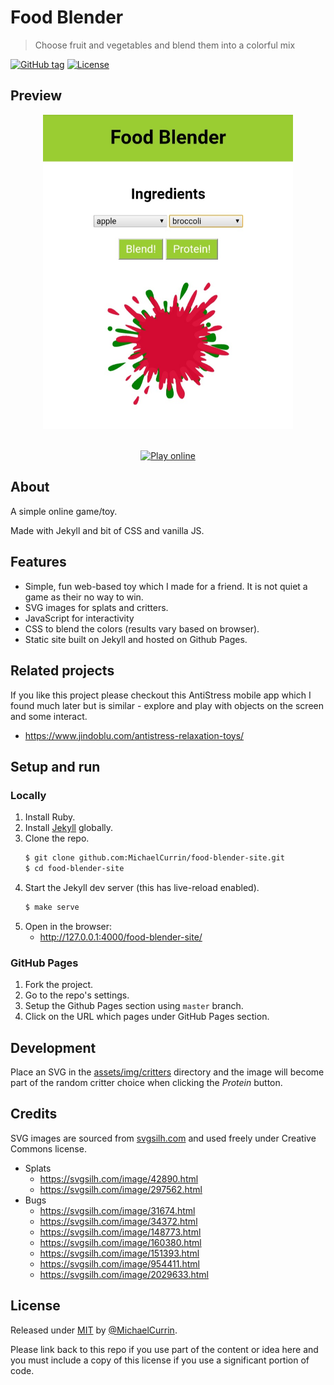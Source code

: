 # Food Blender
> Choose fruit and vegetables and blend them into a colorful mix

[![GitHub tag](https://img.shields.io/github/tag/MichaelCurrin/food-blender-site?include_prereleases=&sort=semver)](https://github.com/MichaelCurrin/food-blender-site/releases/)
[![License](https://img.shields.io/badge/License-MIT-blue)](#license)


## Preview

<div align="center">
    <a href="https://michaelcurrin.github.io/food-blender-site/">
        <img src="/sample-1.jpg" alt="Sample screenshot" title="Sample screenshot" width="400" />
    </a>
</div>

<br>

<div align="center">

[![Play online](https://img.shields.io/badge/Play_online_🎮-2ea44f?style=for-the-badge)](https://michaelcurrin.github.io/food-blender-site/)

</div>


## About

A simple online game/toy. 

Made with Jekyll and bit of CSS and vanilla JS.


## Features

- Simple, fun web-based toy which I made for a friend. It is not quiet a game as their no way to win.
- SVG images for splats and critters.
- JavaScript for interactivity
- CSS to blend the colors (results vary based on browser).
- Static site built on Jekyll and hosted on Github Pages.


## Related projects

If you like this project please checkout this AntiStress mobile app which I found much later but is similar - explore and play with objects on the screen and some interact.

- https://www.jindoblu.com/antistress-relaxation-toys/


## Setup and run

### Locally

1. Install Ruby.
1. Install [Jekyll](https://jekyllrb.com/) globally.
1. Clone the repo.
    ```bash
    $ git clone github.com:MichaelCurrin/food-blender-site.git
    $ cd food-blender-site
    ```
1. Start the Jekyll dev server (this has live-reload enabled).
    ```bash
    $ make serve
    ```
1. Open in the browser:
    - http://127.0.0.1:4000/food-blender-site/

### GitHub Pages

1. Fork the project.
2. Go to the repo's settings.
3. Setup the Github Pages section using `master` branch.
4. Click on the URL which pages under GitHub Pages section.


## Development

Place an SVG in the [assets/img/critters](/assets/img/critters/) directory and the image will become part of the random critter choice when clicking the _Protein_ button.


## Credits

SVG images are sourced from [svgsilh.com](https://svgsilh.com) and used freely under Creative Commons license.

- Splats
    - https://svgsilh.com/image/42890.html
    - https://svgsilh.com/image/297562.html
- Bugs
    - https://svgsilh.com/image/31674.html
    - https://svgsilh.com/image/34372.html
    - https://svgsilh.com/image/148773.html
    - https://svgsilh.com/image/160380.html
    - https://svgsilh.com/image/151393.html
    - https://svgsilh.com/image/954411.html
    - https://svgsilh.com/image/2029633.html


## License

Released under [MIT](/LICENSE) by [@MichaelCurrin](https://github.com/MichaelCurrin).

Please link back to this repo if you use part of the content or idea here and you must include a copy of this license if you use a significant portion of code.
